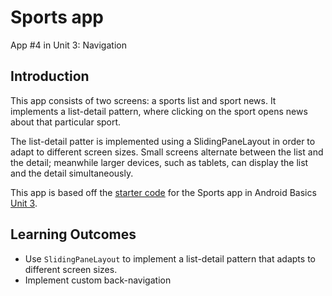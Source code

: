 # Sports app
App \#4 in Unit 3: Navigation

## Introduction
This app consists of two screens: a sports list and sport news. It implements a
list-detail pattern, where clicking on the sport opens news about that
particular sport.

The list-detail patter is implemented using a SlidingPaneLayout in order to
adapt to different screen sizes. Small screens alternate between the list
and the detail; meanwhile larger devices, such as tablets, can display the
list and the detail simultaneously.

This app is based off the [starter code](https://github.com/google-developer-training/basic-android-kotlin-training-sports/tree/starter)
for the Sports app in Android Basics [Unit 3](https://developer.android.com/courses/android-basics-kotlin/unit-3).

## Learning Outcomes
- Use `SlidingPaneLayout` to implement a list-detail pattern that adapts
  to different screen sizes.
- Implement custom back-navigation

